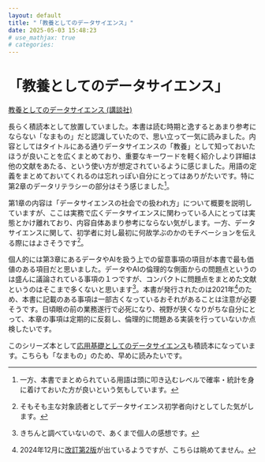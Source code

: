 ```yaml
---
layout: default
title: "「教養としてのデータサイエンス」"
date: 2025-05-03 15:48:23
# use_mathjax: true
# categories:
---
```


# 「教養としてのデータサイエンス」

[教養としてのデータサイエンス (講談社)](https://www.kspub.co.jp/book/detail/5238097.html)

長らく積読本として放置していました。本書は読む時期と逸するとあまり参考にならない「なまもの」だと認識していたので、思い立って一気に読みました。内容としてはタイトルにある通りデータサイエンスの「教養」として知っておいたほうが良いことを広くまとめており、重要なキーワードを軽く紹介しより詳細は他の文献をあたる、という使い方が想定されているように感じました。用語の定義をまとめておいてくれるのは忘れっぽい自分にとってはありがたいです。特に第2章のデータリテラシーの部分はそう感じました[^1]。

第1章の内容は「データサイエンスの社会での扱われ方」について概要を説明していますが、ここは実務で広くデータサイエンスに関わっている人にとっては実態とかけ離れており、内容自体あまり参考にならない気がします。一方、データサイエンスに関して、初学者に対し最初に何故学ぶのかのモチベーションを伝える際にはよさそうです[^2]。

個人的には第3章にあるデータやAIを扱う上での留意事項の項目が本書で最も価値のある項目だと思いました。データやAIの倫理的な側面からの問題点というのは盛んに議論されている事項の１つですが、コンパクトに問題点をまとめた文献というのはそこまで多くないと思います[^3]。本書が発行されたのは2021年[^4]のため、本書に記載のある事項は一部古くなっているおそれがあることは注意が必要そうです。日頃眼の前の業務遂行で必死になり、視野が狭くなりがちな自分にとって、本章の事項は定期的に反芻し、倫理的に問題ある実装を行っていないか点検したいです。

このシリーズ本として[応用基礎としてのデータサイエンス](https://www.kspub.co.jp/book/detail/5307892.html)も積読本になっています。こちらも「なまもの」のため、早めに読みたいです。

[^1]: 一方、本書でまとめられている用語は頭に叩き込むレベルで確率・統計を身に着けておいた方が良いという気もしています。
[^2]: そもそも主な対象読者としてデータサイエンス初学者向けとしてした気がします。
[^3]: きちんと調べていないので、あくまで個人の感想です。
[^4]: 2024年12月に[改訂第2版](https://bookclub.kodansha.co.jp/product?item=0000404607)が出ているようですが、こちらは眺めてません。